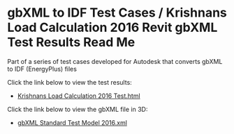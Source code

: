 # gbXML to IDF Test Cases / Krishnans Load Calculation 2016 Revit gbXML Test Results Read Me

Part of a series of test cases developed for Autodesk that converts gbXML to IDF (EnergyPlus) files

Click the link below to view the test results:

* [Krishnans Load Calculation 2016 Test.html]( https://GreenBuildingXML.github.io/gbXML-to-IDF-Test-Cases/Krishnans%20Load%20Calculation%202016%20Revit%20gbXML%20Test%20Results/Krishnans%20Load%20Calculation%202016%20Test.html )

Click the link below to view the gbXML file in 3D:

* [gbXML Standard Test Model 2016.xml]( https://www.ladybug.tools/spider-gbxml-tools/spider-gbxml-viewer/#https://GreenBuildingXML.github.io/gbXML-to-IDF-Test-Cases/Krishnans%20Load%20Calculation%202016%20Revit%20gbXML%20Test%20Results/gbXML%20File/gbXMLStandard%20Test%20Model%202016.xml )


